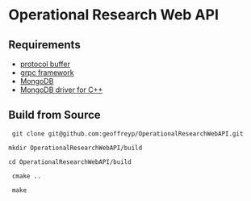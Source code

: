 # Operational Research Web API

## Requirements 
 - [protocol buffer](https://github.com/google/protobuf)
 - [grpc framework](https://github.com/grpc/grpc)
 - [MongoDB](https://www.mongodb.com/download-center#community)
 - [MongoDB driver for C++](https://mongodb.github.io/mongo-cxx-driver/mongocxx-v3/installation/)
 
## Build from Source

``` git clone git@github.com:geoffreyp/OperationalResearchWebAPI.git```

``` mkdir OperationalResearchWebAPI/build ```

``` cd OperationalResearchWebAPI/build ```

``` cmake ..```

``` make```
